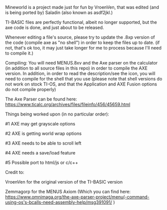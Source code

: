Mineworld is a project made just for fun by VroenVen, that was edited (and is being ported by) Saladin (also known as asdf2jkl.)

TI-BASIC files are perfectly functional, albeit no longer supported, but the axe code is done, and just about to be released.

Whenever editing a file's source, please try to update the .8xp version of the code (compile axe as "no shell") in order to keep the files up to date. (if not, that's ok too, it may just take longer for me to process because I'll need to compile it.)

Compiling: You will need MENUS.8xv and the Axe parser on the calculator (in addition to all source files in this repo) in order to compile the AXE version. In addition, in order to read the description/see the icon, you will need to compile for the shell that you use (please note that shell versions do not work on stock TI-OS, and that the Application and AXE Fusion options do not compile properly)

The Axe Parser can be found here: https://www.ticalc.org/archives/files/fileinfo/456/45659.html

Things being worked upon (in no particular order):

#1 AXE may get grayscale options

#2 AXE is getting world wrap options

#3 AXE needs to be able to scroll left

#4 AXE needs a save/load feature

#5 Possible port to html/js or c/c++

Credit to:

VroenVen for the original version of the TI-BASIC version

Zemmagorp for the MENUS Axiom (Which you can find here: https://www.omnimaga.org/the-axe-parser-project/menu(-command-using-os's-bcalls-need-assembly-help/msg391091/ )

